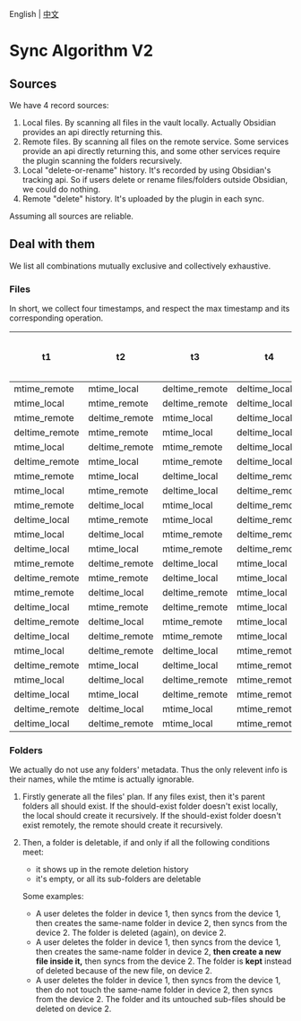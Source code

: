 English | [中文](/docs/sync_algorithm_v2.zh-cn.md)

# Sync Algorithm V2

## Sources

We have 4 record sources:

1. Local files. By scanning all files in the vault locally. Actually Obsidian provides an api directly returning this.
2. Remote files. By scanning all files on the remote service. Some services provide an api directly returning this, and some other services require the plugin scanning the folders recursively.
3. Local "delete-or-rename" history. It's recorded by using Obsidian's tracking api. So if users delete or rename files/folders outside Obsidian, we could do nothing.
4. Remote "delete" history. It's uploaded by the plugin in each sync.

Assuming all sources are reliable.

## Deal with them

We list all combinations mutually exclusive and collectively exhaustive.

### Files

In short, we collect four timestamps, and respect the max timestamp and its corresponding operation.

| t1             | t2             | t3             | t4             | local file to do | remote file to do | local del history to do | remote del history to do | equal to sync v2 branch |
| -------------- | -------------- | -------------- | -------------- | ---------------- | ----------------- | ----------------------- | ------------------------ | ----------------------- |
| mtime_remote   | mtime_local    | deltime_remote | deltime_local  | del_if_exists    | del_if_exists     | clean                   | upload_local_del_history |                         |
| mtime_local    | mtime_remote   | deltime_remote | deltime_local  | del_if_exists    | del_if_exists     | clean                   | upload_local_del_history |                         |
| mtime_remote   | deltime_remote | mtime_local    | deltime_local  | del_if_exists    | del_if_exists     | clean                   | upload_local_del_history |                         |
| deltime_remote | mtime_remote   | mtime_local    | deltime_local  | del_if_exists    | del_if_exists     | clean                   | upload_local_del_history |                         |
| mtime_local    | deltime_remote | mtime_remote   | deltime_local  | del_if_exists    | del_if_exists     | clean                   | upload_local_del_history |                         |
| deltime_remote | mtime_local    | mtime_remote   | deltime_local  | del_if_exists    | del_if_exists     | clean                   | upload_local_del_history | 8                       |
| mtime_remote   | mtime_local    | deltime_local  | deltime_remote | del_if_exists    | del_if_exists     | clean                   | keep                     |                         |
| mtime_local    | mtime_remote   | deltime_local  | deltime_remote | del_if_exists    | del_if_exists     | clean                   | keep                     |                         |
| mtime_remote   | deltime_local  | mtime_local    | deltime_remote | del_if_exists    | del_if_exists     | clean                   | keep                     |                         |
| deltime_local  | mtime_remote   | mtime_local    | deltime_remote | del_if_exists    | del_if_exists     | clean                   | keep                     |                         |
| mtime_local    | deltime_local  | mtime_remote   | deltime_remote | del_if_exists    | del_if_exists     | clean                   | keep                     |                         |
| deltime_local  | mtime_local    | mtime_remote   | deltime_remote | del_if_exists    | del_if_exists     | clean                   | keep                     |                         |
| mtime_remote   | deltime_remote | deltime_local  | mtime_local    | skip             | upload_local      | clean                   | clean                    |                         |
| deltime_remote | mtime_remote   | deltime_local  | mtime_local    | skip             | upload_local      | clean                   | clean                    | 10                      |
| mtime_remote   | deltime_local  | deltime_remote | mtime_local    | skip             | upload_local      | clean                   | clean                    |                         |
| deltime_local  | mtime_remote   | deltime_remote | mtime_local    | skip             | upload_local      | clean                   | clean                    |                         |
| deltime_remote | deltime_local  | mtime_remote   | mtime_local    | skip             | upload_local      | clean                   | clean                    | 2;3;4;5;6               |
| deltime_local  | deltime_remote | mtime_remote   | mtime_local    | skip             | upload_local      | clean                   | clean                    |                         |
| mtime_local    | deltime_remote | deltime_local  | mtime_remote   | download_remote  | skip              | clean                   | clean                    |                         |
| deltime_remote | mtime_local    | deltime_local  | mtime_remote   | download_remote  | skip              | clean                   | clean                    | 7;9                     |
| mtime_local    | deltime_local  | deltime_remote | mtime_remote   | download_remote  | skip              | clean                   | clean                    |                         |
| deltime_local  | mtime_local    | deltime_remote | mtime_remote   | download_remote  | skip              | clean                   | clean                    |                         |
| deltime_remote | deltime_local  | mtime_local    | mtime_remote   | download_remote  | skip              | clean                   | clean                    | 1;9                     |
| deltime_local  | deltime_remote | mtime_local    | mtime_remote   | download_remote  | skip              | clean                   | clean                    |                         |

### Folders

We actually do not use any folders' metadata. Thus the only relevent info is their names, while the mtime is actually ignorable.

1. Firstly generate all the files' plan. If any files exist, then it's parent folders all should exist. If the should-exist folder doesn't exist locally, the local should create it recursively. If the should-exist folder doesn't exist remotely, the remote should create it recursively.
2. Then, a folder is deletable, if and only if all the following conditions meet:

   - it shows up in the remote deletion history
   - it's empty, or all its sub-folders are deletable

   Some examples:

   - A user deletes the folder in device 1, then syncs from the device 1, then creates the same-name folder in device 2, then syncs from the device 2. The folder is deleted (again), on device 2.
   - A user deletes the folder in device 1, then syncs from the device 1, then creates the same-name folder in device 2, **then create a new file inside it,** then syncs from the device 2. The folder is **kept** instead of deleted because of the new file, on device 2.
   - A user deletes the folder in device 1, then syncs from the device 1, then do not touch the same-name folder in device 2, then syncs from the device 2. The folder and its untouched sub-files should be deleted on device 2.
